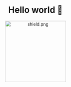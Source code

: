 <h1 align="center">Hello world 👋</h1>
<p align="center"><a href="https://discord.gg/hunger-squad" target="_blank"><img src="https://external-content.duckduckgo.com/iu/?u=https%3A%2F%2Flogos-world.net%2Fwp-content%2Fuploads%2F2020%2F12%2FDiscord-Logo-700x394.png&f=1&nofb=1&ipt=c4232aa16e06969193534b5d5ae66d74cd7fd4f2e06b29dcb5ddbbd5740e754a&ipo=images?style=shield" alt="shield.png" width="200"></a></p>

